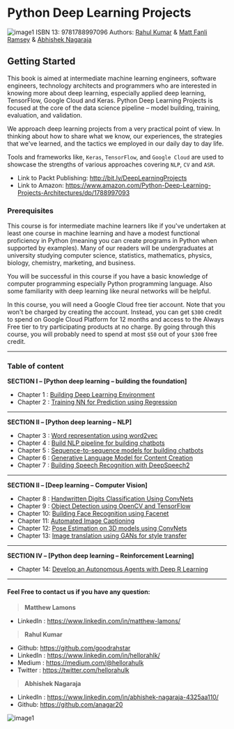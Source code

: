 # Python Deep Learning Projects 
![image1][image-1] 
ISBN 13: 9781788997096
Authors: [Rahul Kumar][1] & [Matt Fanli Ramsey][2] & [Abhishek Nagaraja][3]
   

## Getting Started
This book is aimed at intermediate machine learning engineers, software engineers, technology architects and programmers who are interested in knowing more about deep learning, especially applied deep learning, TensorFlow, Google Cloud and Keras. Python Deep Learning Projects is focused at the core of the data science pipeline – model building, training, evaluation, and validation. 

We approach deep learning projects from a very practical point of view. In thinking about how to share what we know, our experiences, the strategies that we've learned, and the tactics we employed in our daily day to day life. 

Tools and frameworks like, `Keras`, `TensorFlow`, and `Google Cloud` are used to showcase the strengths of various approaches covering `NLP`, `CV` and `ASR`.


* Link to Packt Publishing: http://bit.ly/DeepLearningProjects
* Link to Amazon: https://www.amazon.com/Python-Deep-Learning-Projects-Architectures/dp/1788997093

### Prerequisites
This course is for intermediate machine learners like if you've undertaken at least one course in machine learning and have a modest functional proficiency in Python (meaning you can create programs in Python when supported by examples). Many of our readers will be undergraduates at university studying computer science, statistics, mathematics, physics, biology, chemistry, marketing, and business.

You will be successful in this course if you have a basic knowledge of computer programming especially Python programming language. Also some familiarity with deep learning like neural networks will be helpful. 

In this course, you will need a Google Cloud free tier account. Note that you won't be charged by creating the account. Instead, you can get `$300` credit to spend on Google Cloud Platform for 12 months and access to the Always Free tier to try participating products at no charge. By going through this course, you will probably need to spend at most `$50` out of your `$300` free credit. 

---- 
### Table of content 

**SECTION I – [Python deep learning – building the foundation]** 
- Chapter 1 : [Building Deep Learning Environment][4]
- Chapter 2 : [Training NN for Prediction using Regression][5]
---

**SECTION II – [Python deep learning – NLP]** 
- Chapter 3 : [Word representation using word2vec][6]
- Chapter 4 : [Build NLP pipeline for building chatbots][7]
- Chapter 5 : [Sequence-to-sequence models for building chatbots][8]
- Chapter 6 : [Generative Language Model for Content Creation][9]
- Chapter 7 : [Building Speech Recognition with DeepSpeech2 ][10]
---

**SECTION II – [Deep learning – Computer Vision]**
- Chapter 8 : [Handwritten Digits Classification Using ConvNets][11]
- Chapter 9 : [Object Detection using OpenCV and TensorFlow][12]
- Chapter 10: [Building Face Recognition using Facenet][13]
- Chapter 11: [Automated Image Captioning][14]
- Chapter 12: [Pose Estimation on 3D models using ConvNets][15]
- Chapter 13: [Image translation using GANs for style transfer][16]
---

**SECTION IV – [Python deep learning – Reinforcement Learning]**
- Chapter 14: [Develop an Autonomous Agents with Deep R Learning][17]
---


#### Feel Free to contact us if you have any question:
> **Matthew Lamons**
* LinkedIn : https://www.linkedin.com/in/matthew-lamons/

> **Rahul Kumar** 
* Github: https://github.com/goodrahstar
* LinkedIn : https://www.linkedin.com/in/hellorahlk/
* Medium : https://medium.com/@hellorahulk
* Twitter : https://twitter.com/hellorahulk

> **Abhishek Nagaraja**
* LinkedIn : https://www.linkedin.com/in/abhishek-nagaraja-4325aa110/
* Github: https://github.com/anagar20



![image1][image-2] 

[image-1]:	https://dz13w8afd47il.cloudfront.net/sites/default/files/imagecache/ppv4_main_book_cover/9781788997096.png  "Python Deep Learning Projects"
[image-2]: https://github.com/goodrahstar/Python-Deep-Learning-Projects/blob/master/images/footer.png?raw=true "Authors"

[1]:	http://www.hellorahulk.com "Rahul Kumar Profile"
[2]:	https://www.linkedin.com/in/matthew-lamons/ "Matthew Lamons"
[3]:	https://www.linkedin.com/in/abhishek-nagaraja-4325aa110/ "Abhishek Nagaraja"
[4]: https://github.com/goodrahstar/Python-Deep-Learning-Projects/tree/master/Chapter01
[5]: https://github.com/goodrahstar/Python-Deep-Learning-Projects/tree/master/Chapter02
[6]: https://github.com/goodrahstar/Python-Deep-Learning-Projects/tree/master/Chapter03
[7]: https://github.com/goodrahstar/Python-Deep-Learning-Projects/tree/master/Chapter04
[8]: https://github.com/goodrahstar/Python-Deep-Learning-Projects/tree/master/Chapter05
[9]: https://github.com/goodrahstar/Python-Deep-Learning-Projects/tree/master/Chapter06
[10]: https://github.com/goodrahstar/Python-Deep-Learning-Projects/tree/master/Chapter07
[11]: https://github.com/goodrahstar/Python-Deep-Learning-Projects/tree/master/Chapter08
[12]: https://github.com/goodrahstar/Python-Deep-Learning-Projects/tree/master/Chapter09
[13]: https://github.com/goodrahstar/Python-Deep-Learning-Projects/tree/master/Chapter10
[14]: https://github.com/goodrahstar/Python-Deep-Learning-Projects/tree/master/Chapter11
[15]: https://github.com/goodrahstar/Python-Deep-Learning-Projects/tree/master/Chapter12
[16]: https://github.com/goodrahstar/Python-Deep-Learning-Projects/tree/master/Chapter13
[17]: https://github.com/goodrahstar/Python-Deep-Learning-Projects/tree/master/Chapter14      
